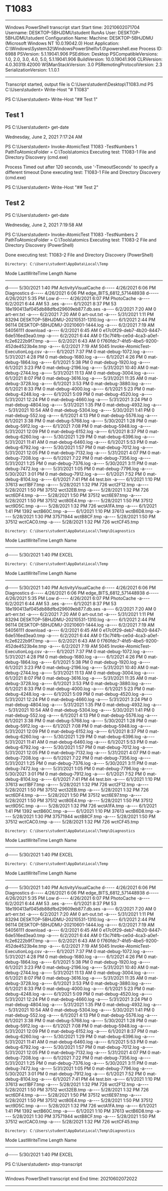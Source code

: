 # T1083
**********************
Windows PowerShell transcript start
Start time: 20210602071704
Username: DESKTOP-5BHJDMU\student
RunAs User: DESKTOP-5BHJDMU\student
Configuration Name: 
Machine: DESKTOP-5BHJDMU (Microsoft Windows NT 10.0.19042.0)
Host Application: C:\Windows\System32\WindowsPowerShell\v1.0\powershell.exe
Process ID: 6988
PSVersion: 5.1.19041.906
PSEdition: Desktop
PSCompatibleVersions: 1.0, 2.0, 3.0, 4.0, 5.0, 5.1.19041.906
BuildVersion: 10.0.19041.906
CLRVersion: 4.0.30319.42000
WSManStackVersion: 3.0
PSRemotingProtocolVersion: 2.3
SerializationVersion: 1.1.0.1
**********************
Transcript started, output file is C:\Users\student\Desktop\T1083.md
PS C:\Users\student> Write-Host "# T1083"

PS C:\Users\student> Write-Host "## Test 1"

## Test 1
PS C:\Users\student> get-date

Wednesday, June 2, 2021 7:17:24 AM


PS C:\Users\student> Invoke-AtomicTest T1083 -TestNumbers 1
PathToAtomicsFolder = C:\Tools\atomics
Executing test:
T1083-1 File and Directory Discovery (cmd.exe)

Process Timed out after 120 seconds, use '-TimeoutSeconds' to specify a different timeout
Done executing test:
T1083-1 File and Directory Discovery (cmd.exe)

<timeout>
PS C:\Users\student> Write-Host "## Test 2"

## Test 2
PS C:\Users\student> get-date

Wednesday, June 2, 2021 7:19:58 AM


PS C:\Users\student> Invoke-AtomicTest T1083 -TestNumbers 2
PathToAtomicsFolder = C:\Tools\atomics
Executing test:
T1083-2 File and Directory Discovery (PowerShell)

Done executing test:
T1083-2 File and Directory Discovery (PowerShell)



    Directory: C:\Users\student\AppData\Local\Temp


Mode                 LastWriteTime         Length Name
----                 -------------         ------ ----
d-----         5/30/2021   1:40 PM                ActivityVisualCache
d-----         4/26/2021   6:06 PM                Diagnostics
d-----         4/26/2021   6:06 PM                edge_BITS_6812_571448938
d-----         4/26/2021   5:35 PM                Low
d-----         4/26/2021   6:07 PM                PhotoCache
-a----          6/2/2021   6:44 AM             53 .ses
-a----          6/1/2021   8:37 PM             53 18e190413af045db88dfbd29609eb877.db.ses
-a----          6/2/2021   7:20 AM              0 art-err.txt
-a----          6/2/2021   7:20 AM              0 art-out.txt
-a----         5/31/2021   1:11 PM          83294 DESKTOP-5BHJDMU-20210531-1310.log
-a----          6/1/2021   2:44 PM          96114 DESKTOP-5BHJDMU-20210601-1444.log
-a----          6/2/2021   7:19 AM       54056111 download
-a----          6/2/2021   6:45 AM              0 e17c0f29-deb7-4b20-8447-6de516ed3ea0.tmp
-a----          6/2/2021   6:44 AM              0 f3c7f4fb-ce0d-4ca3-a0ef-fc2e6222b9f7.tmp
-a----          6/2/2021   6:43 AM              0 f760fdc7-4fd5-4be5-9200-452de4523b4e.tmp
-a----          6/2/2021   7:19 AM           5045 Invoke-AtomicTest-ExecutionLog.csv
-a----          6/1/2021   7:37 PM              0 mat-debug-1072.log
-a----         5/31/2021   4:28 PM              0 mat-debug-1680.log
-a----          6/1/2021   4:26 PM              0 mat-debug-1864.log
-a----          6/1/2021   5:38 PM              0 mat-debug-1920.log
-a----          6/1/2021   3:23 PM              0 mat-debug-2196.log
-a----         5/31/2021  10:40 AM              0 mat-debug-2744.log
-a----         5/31/2021  11:13 AM              0 mat-debug-3004.log
-a----          6/1/2021   8:07 PM              0 mat-debug-3616.log
-a----         5/31/2021  11:35 AM              0 mat-debug-3728.log
-a----          6/1/2021   3:53 PM              0 mat-debug-3880.log
-a----          6/1/2021   8:33 PM              0 mat-debug-4000.log
-a----          6/1/2021   5:23 PM              0 mat-debug-4248.log
-a----          6/1/2021   5:09 PM              0 mat-debug-4520.log
-a----         5/31/2021  12:24 PM              0 mat-debug-4660.log
-a----         5/31/2021   3:24 PM              0 mat-debug-4804.log
-a----         5/31/2021   1:35 PM              0 mat-debug-4932.log
-a----         5/31/2021  10:54 AM              0 mat-debug-5304.log
-a----         5/30/2021   1:41 PM              0 mat-debug-552.log
-a----          6/1/2021   4:13 PM              0 mat-debug-5576.log
-a----          6/1/2021   3:38 PM              0 mat-debug-5768.log
-a----         5/30/2021   1:28 PM              0 mat-debug-5912.log
-a----          6/1/2021   7:08 PM              0 mat-debug-5948.log
-a----         5/31/2021  12:09 PM              0 mat-debug-6152.log
-a----          6/1/2021   8:37 PM              0 mat-debug-6260.log
-a----         5/30/2021   1:29 PM              0 mat-debug-6396.log
-a----         5/31/2021  11:41 AM              0 mat-debug-6460.log
-a----          6/1/2021   5:53 PM              0 mat-debug-6792.log
-a----         5/30/2021   1:57 PM              0 mat-debug-7012.log
-a----         5/31/2021  12:05 PM              0 mat-debug-7132.log
-a----         5/31/2021   4:07 PM              0 mat-debug-7208.log
-a----          6/1/2021   7:22 PM              0 mat-debug-7356.log
-a----         5/31/2021   1:25 PM              0 mat-debug-7376.log
-a----         5/30/2021   3:11 PM              0 mat-debug-7472.log
-a----         5/31/2021   1:05 PM              0 mat-debug-7796.log
-a----         5/30/2021   3:01 PM              0 mat-debug-7912.log
-a----          6/1/2021   7:52 PM              0 mat-debug-8104.log
-a----          6/1/2021   7:41 PM             44 test.bin
-a----          6/1/2021   1:10 PM          37613 wct1BF7.tmp
-a----         5/28/2021   1:32 PM            726 wct2F12.tmp
-a----         5/28/2021   1:50 PM          37512 wct32EB.tmp
-a----         5/28/2021   1:32 PM            726 wct6DF4.tmp
-a----         5/28/2021   1:50 PM          37512 wct6E97.tmp
-a----         5/28/2021   1:50 PM          37512 wct80E4.tmp
-a----         5/28/2021   1:50 PM          37512 wct9D5C.tmp
-a----         5/28/2021   1:32 PM            726 wctA1FA.tmp
-a----          6/1/2021   1:41 PM           1392 wctB60C.tmp
-a----          6/1/2021   1:10 PM          37613 wctB6D8.tmp
-a----         5/28/2021   1:30 PM       37571944 wctB8CF.tmp
-a----         5/28/2021   1:50 PM          37512 wctCAC0.tmp
-a----         5/28/2021   1:32 PM            726 wctCF45.tmp


    Directory: C:\Users\student\AppData\Local\Temp\Diagnostics


Mode                 LastWriteTime         Length Name
----                 -------------         ------ ----
d-----         5/30/2021   1:40 PM                EXCEL


    Directory: C:\Users\student\AppData\Local\Temp


Mode                 LastWriteTime         Length Name
----                 -------------         ------ ----
d-----         5/30/2021   1:40 PM                ActivityVisualCache
d-----         4/26/2021   6:06 PM                Diagnostics
d-----         4/26/2021   6:06 PM                edge_BITS_6812_571448938
d-----         4/26/2021   5:35 PM                Low
d-----         4/26/2021   6:07 PM                PhotoCache
-a----          6/2/2021   6:44 AM             53 .ses
-a----          6/1/2021   8:37 PM             53 18e190413af045db88dfbd29609eb877.db.ses
-a----          6/2/2021   7:20 AM              0 art-err.txt
-a----          6/2/2021   7:20 AM              0 art-out.txt
-a----         5/31/2021   1:11 PM          83294 DESKTOP-5BHJDMU-20210531-1310.log
-a----          6/1/2021   2:44 PM          96114 DESKTOP-5BHJDMU-20210601-1444.log
-a----          6/2/2021   7:19 AM       54056111 download
-a----          6/2/2021   6:45 AM              0 e17c0f29-deb7-4b20-8447-6de516ed3ea0.tmp
-a----          6/2/2021   6:44 AM              0 f3c7f4fb-ce0d-4ca3-a0ef-fc2e6222b9f7.tmp
-a----          6/2/2021   6:43 AM              0 f760fdc7-4fd5-4be5-9200-452de4523b4e.tmp
-a----          6/2/2021   7:19 AM           5045 Invoke-AtomicTest-ExecutionLog.csv
-a----          6/1/2021   7:37 PM              0 mat-debug-1072.log
-a----         5/31/2021   4:28 PM              0 mat-debug-1680.log
-a----          6/1/2021   4:26 PM              0 mat-debug-1864.log
-a----          6/1/2021   5:38 PM              0 mat-debug-1920.log
-a----          6/1/2021   3:23 PM              0 mat-debug-2196.log
-a----         5/31/2021  10:40 AM              0 mat-debug-2744.log
-a----         5/31/2021  11:13 AM              0 mat-debug-3004.log
-a----          6/1/2021   8:07 PM              0 mat-debug-3616.log
-a----         5/31/2021  11:35 AM              0 mat-debug-3728.log
-a----          6/1/2021   3:53 PM              0 mat-debug-3880.log
-a----          6/1/2021   8:33 PM              0 mat-debug-4000.log
-a----          6/1/2021   5:23 PM              0 mat-debug-4248.log
-a----          6/1/2021   5:09 PM              0 mat-debug-4520.log
-a----         5/31/2021  12:24 PM              0 mat-debug-4660.log
-a----         5/31/2021   3:24 PM              0 mat-debug-4804.log
-a----         5/31/2021   1:35 PM              0 mat-debug-4932.log
-a----         5/31/2021  10:54 AM              0 mat-debug-5304.log
-a----         5/30/2021   1:41 PM              0 mat-debug-552.log
-a----          6/1/2021   4:13 PM              0 mat-debug-5576.log
-a----          6/1/2021   3:38 PM              0 mat-debug-5768.log
-a----         5/30/2021   1:28 PM              0 mat-debug-5912.log
-a----          6/1/2021   7:08 PM              0 mat-debug-5948.log
-a----         5/31/2021  12:09 PM              0 mat-debug-6152.log
-a----          6/1/2021   8:37 PM              0 mat-debug-6260.log
-a----         5/30/2021   1:29 PM              0 mat-debug-6396.log
-a----         5/31/2021  11:41 AM              0 mat-debug-6460.log
-a----          6/1/2021   5:53 PM              0 mat-debug-6792.log
-a----         5/30/2021   1:57 PM              0 mat-debug-7012.log
-a----         5/31/2021  12:05 PM              0 mat-debug-7132.log
-a----         5/31/2021   4:07 PM              0 mat-debug-7208.log
-a----          6/1/2021   7:22 PM              0 mat-debug-7356.log
-a----         5/31/2021   1:25 PM              0 mat-debug-7376.log
-a----         5/30/2021   3:11 PM              0 mat-debug-7472.log
-a----         5/31/2021   1:05 PM              0 mat-debug-7796.log
-a----         5/30/2021   3:01 PM              0 mat-debug-7912.log
-a----          6/1/2021   7:52 PM              0 mat-debug-8104.log
-a----          6/1/2021   7:41 PM             44 test.bin
-a----          6/1/2021   1:10 PM          37613 wct1BF7.tmp
-a----         5/28/2021   1:32 PM            726 wct2F12.tmp
-a----         5/28/2021   1:50 PM          37512 wct32EB.tmp
-a----         5/28/2021   1:32 PM            726 wct6DF4.tmp
-a----         5/28/2021   1:50 PM          37512 wct6E97.tmp
-a----         5/28/2021   1:50 PM          37512 wct80E4.tmp
-a----         5/28/2021   1:50 PM          37512 wct9D5C.tmp
-a----         5/28/2021   1:32 PM            726 wctA1FA.tmp
-a----          6/1/2021   1:41 PM           1392 wctB60C.tmp
-a----          6/1/2021   1:10 PM          37613 wctB6D8.tmp
-a----         5/28/2021   1:30 PM       37571944 wctB8CF.tmp
-a----         5/28/2021   1:50 PM          37512 wctCAC0.tmp
-a----         5/28/2021   1:32 PM            726 wctCF45.tmp


    Directory: C:\Users\student\AppData\Local\Temp\Diagnostics


Mode                 LastWriteTime         Length Name
----                 -------------         ------ ----
d-----         5/30/2021   1:40 PM                EXCEL


    Directory: C:\Users\student\AppData\Local\Temp


Mode                 LastWriteTime         Length Name
----                 -------------         ------ ----
d-----         5/30/2021   1:40 PM                ActivityVisualCache
d-----         4/26/2021   6:06 PM                Diagnostics
d-----         4/26/2021   6:06 PM                edge_BITS_6812_571448938
d-----         4/26/2021   5:35 PM                Low
d-----         4/26/2021   6:07 PM                PhotoCache
-a----          6/2/2021   6:44 AM             53 .ses
-a----          6/1/2021   8:37 PM             53 18e190413af045db88dfbd29609eb877.db.ses
-a----          6/2/2021   7:20 AM              0 art-err.txt
-a----          6/2/2021   7:20 AM              0 art-out.txt
-a----         5/31/2021   1:11 PM          83294 DESKTOP-5BHJDMU-20210531-1310.log
-a----          6/1/2021   2:44 PM          96114 DESKTOP-5BHJDMU-20210601-1444.log
-a----          6/2/2021   7:19 AM       54056111 download
-a----          6/2/2021   6:45 AM              0 e17c0f29-deb7-4b20-8447-6de516ed3ea0.tmp
-a----          6/2/2021   6:44 AM              0 f3c7f4fb-ce0d-4ca3-a0ef-fc2e6222b9f7.tmp
-a----          6/2/2021   6:43 AM              0 f760fdc7-4fd5-4be5-9200-452de4523b4e.tmp
-a----          6/2/2021   7:19 AM           5045 Invoke-AtomicTest-ExecutionLog.csv
-a----          6/1/2021   7:37 PM              0 mat-debug-1072.log
-a----         5/31/2021   4:28 PM              0 mat-debug-1680.log
-a----          6/1/2021   4:26 PM              0 mat-debug-1864.log
-a----          6/1/2021   5:38 PM              0 mat-debug-1920.log
-a----          6/1/2021   3:23 PM              0 mat-debug-2196.log
-a----         5/31/2021  10:40 AM              0 mat-debug-2744.log
-a----         5/31/2021  11:13 AM              0 mat-debug-3004.log
-a----          6/1/2021   8:07 PM              0 mat-debug-3616.log
-a----         5/31/2021  11:35 AM              0 mat-debug-3728.log
-a----          6/1/2021   3:53 PM              0 mat-debug-3880.log
-a----          6/1/2021   8:33 PM              0 mat-debug-4000.log
-a----          6/1/2021   5:23 PM              0 mat-debug-4248.log
-a----          6/1/2021   5:09 PM              0 mat-debug-4520.log
-a----         5/31/2021  12:24 PM              0 mat-debug-4660.log
-a----         5/31/2021   3:24 PM              0 mat-debug-4804.log
-a----         5/31/2021   1:35 PM              0 mat-debug-4932.log
-a----         5/31/2021  10:54 AM              0 mat-debug-5304.log
-a----         5/30/2021   1:41 PM              0 mat-debug-552.log
-a----          6/1/2021   4:13 PM              0 mat-debug-5576.log
-a----          6/1/2021   3:38 PM              0 mat-debug-5768.log
-a----         5/30/2021   1:28 PM              0 mat-debug-5912.log
-a----          6/1/2021   7:08 PM              0 mat-debug-5948.log
-a----         5/31/2021  12:09 PM              0 mat-debug-6152.log
-a----          6/1/2021   8:37 PM              0 mat-debug-6260.log
-a----         5/30/2021   1:29 PM              0 mat-debug-6396.log
-a----         5/31/2021  11:41 AM              0 mat-debug-6460.log
-a----          6/1/2021   5:53 PM              0 mat-debug-6792.log
-a----         5/30/2021   1:57 PM              0 mat-debug-7012.log
-a----         5/31/2021  12:05 PM              0 mat-debug-7132.log
-a----         5/31/2021   4:07 PM              0 mat-debug-7208.log
-a----          6/1/2021   7:22 PM              0 mat-debug-7356.log
-a----         5/31/2021   1:25 PM              0 mat-debug-7376.log
-a----         5/30/2021   3:11 PM              0 mat-debug-7472.log
-a----         5/31/2021   1:05 PM              0 mat-debug-7796.log
-a----         5/30/2021   3:01 PM              0 mat-debug-7912.log
-a----          6/1/2021   7:52 PM              0 mat-debug-8104.log
-a----          6/1/2021   7:41 PM             44 test.bin
-a----          6/1/2021   1:10 PM          37613 wct1BF7.tmp
-a----         5/28/2021   1:32 PM            726 wct2F12.tmp
-a----         5/28/2021   1:50 PM          37512 wct32EB.tmp
-a----         5/28/2021   1:32 PM            726 wct6DF4.tmp
-a----         5/28/2021   1:50 PM          37512 wct6E97.tmp
-a----         5/28/2021   1:50 PM          37512 wct80E4.tmp
-a----         5/28/2021   1:50 PM          37512 wct9D5C.tmp
-a----         5/28/2021   1:32 PM            726 wctA1FA.tmp
-a----          6/1/2021   1:41 PM           1392 wctB60C.tmp
-a----          6/1/2021   1:10 PM          37613 wctB6D8.tmp
-a----         5/28/2021   1:30 PM       37571944 wctB8CF.tmp
-a----         5/28/2021   1:50 PM          37512 wctCAC0.tmp
-a----         5/28/2021   1:32 PM            726 wctCF45.tmp


    Directory: C:\Users\student\AppData\Local\Temp\Diagnostics


Mode                 LastWriteTime         Length Name
----                 -------------         ------ ----
d-----         5/30/2021   1:40 PM                EXCEL


PS C:\Users\student> stop-transcript
**********************
Windows PowerShell transcript end
End time: 20210602072022
**********************
